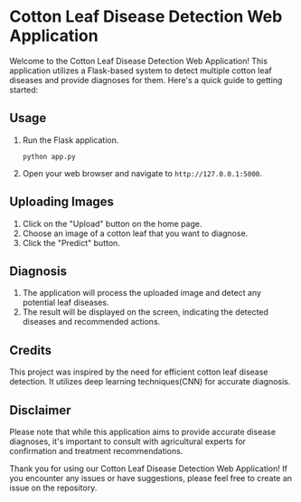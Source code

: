 
# Cotton Leaf Disease Detection Web Application

Welcome to the Cotton Leaf Disease Detection Web Application! This application utilizes a Flask-based system to detect multiple cotton leaf diseases and provide diagnoses for them. Here's a quick guide to getting started:

## Usage

1. Run the Flask application.
   ```
   python app.py
   ```
2. Open your web browser and navigate to `http://127.0.0.1:5000`.

## Uploading Images

1. Click on the "Upload" button on the home page.
2. Choose an image of a cotton leaf that you want to diagnose.
3. Click the "Predict" button.

## Diagnosis

1. The application will process the uploaded image and detect any potential leaf diseases.
2. The result will be displayed on the screen, indicating the detected diseases and recommended actions.

## Credits

This project was inspired by the need for efficient cotton leaf disease detection. It utilizes deep learning techniques(CNN) for accurate diagnosis.

## Disclaimer

Please note that while this application aims to provide accurate disease diagnoses, it's important to consult with agricultural experts for confirmation and treatment recommendations.

Thank you for using our Cotton Leaf Disease Detection Web Application! If you encounter any issues or have suggestions, please feel free to create an issue on the repository.
